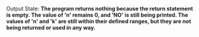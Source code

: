 Output State: **The program returns nothing because the return statement is empty. The value of 'n' remains 0, and 'NO' is still being printed. The values of 'n' and 'k' are still within their defined ranges, but they are not being returned or used in any way.**